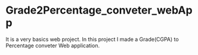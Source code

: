 # Grade2Percentage_conveter_webApp
It is a very basics web project. In this project I made a Grade(CGPA) to Percentage conveter Web application. 
